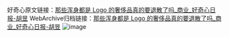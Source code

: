 好奇心原文链接：[那些浑身都是 Logo 的奢侈品真的要退散了吗_商业_好奇心日报-胡昱](https://www.qdaily.com/articles/4404.html)
WebArchive归档链接：[那些浑身都是 Logo 的奢侈品真的要退散了吗_商业_好奇心日报-胡昱](http://web.archive.org/web/20190623155700/https://www.qdaily.com/articles/4404.html)
![image](http://ww3.sinaimg.cn/large/007d5XDply1g3vv5o922sj30u01hdaxi)